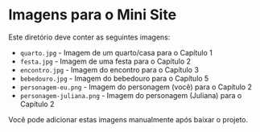 # Imagens para o Mini Site

Este diretório deve conter as seguintes imagens:

- `quarto.jpg` - Imagem de um quarto/casa para o Capítulo 1
- `festa.jpg` - Imagem de uma festa para o Capítulo 2
- `encontro.jpg` - Imagem do encontro para o Capítulo 3
- `bebedouro.jpg` - Imagem do bebedouro para o Capítulo 5
- `personagem-eu.png` - Imagem do personagem (você) para o Capítulo 2
- `personagem-juliana.png` - Imagem do personagem (Juliana) para o Capítulo 2

Você pode adicionar estas imagens manualmente após baixar o projeto.
